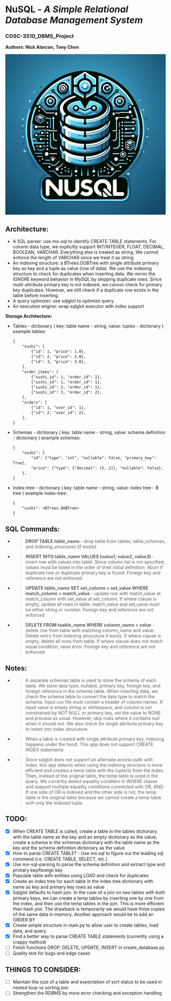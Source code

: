 # **NuSQL** - _A Simple Relational Database Management System_

### COSC-3510_DBMS_Project

**Authors: Nick Alarcon, Tony Chen**

![](nuSQLlogo.png)

## Architecture:

- A SQL parser: use mo-sql to identify CREATE TABLE statements. For column data type, we explicitly support INT/INTEGER, FLOAT, DECIMAL, BOOLEAN, VARCHAR. Everything else is treated as string. We cannot enforce the length of VARCHAR since we treat it as string.
- An indexing structure: a BTrees.OOBTree with single attribute primary key as key and a tuple as value (row of data). We use the indexing structure to check for duplicates when inserting data. We mirror the IGNORE keyword behavior in MySQL by skipping duplicate rows. Since multi-attribute primary key is not indexed, we cannot check for primary key duplicates. However, we still check if a duplicate row exists in the table before inserting.
- A query optimizer: use sqlglot to optimize query
- An execution engine: wrap sqlglot executor with index support

**Storage Architecture:**

- Tables - dictionary (
  key: table name - string, value: tuples - dictionary
  )
  example tables:
  ```
  {
      "sushi": [
          {"id": 1, "price": 1.0},
          {"id": 2, "price": 2.0},
          {"id": 3, "price": 3.0},
      ],
      "order_items": [
          {"sushi_id": 1, "order_id": 1},
          {"sushi_id": 1, "order_id": 1},
          {"sushi_id": 2, "order_id": 1},
          {"sushi_id": 3, "order_id": 2},
      ],
      "orders": [
          {"id": 1, "user_id": 1},
          {"id": 2, "user_id": 2},
      ],
  }
  ```
- Schemas - dictionary (
  key: table name - string, value: schema definition - dictionary
  )
  example schemas:
  ```
  {
      "sushi": {
          "id": {"type": "int", "nullable": False, "primary_key": True},
          "price": {"type": {"decimal": [5, 2]}, "nullable": False},
      },
  }
  ```
- Index-tree - dictionary (
  key: table name - string, value: index tree - B tree
  )
  example index-tree:
  ```
  {
      "sushi": <BTrees.OOBTree>
  }
  ```

## SQL Commands:

- > **DROP TABLE table_name** - drop table from tables, table_schemas, and indexing_structures (if exists)
- > **INSERT INTO table_name VALUES (value1, value2, value3)** - insert row with values into table. Since column list is not specified, values must be listed in the order of their initial definition. Abort if duplicate row or duplicate primary key is found. Foreign key and reference are not enforced
- > **UPDATE table_name SET set_column = set_value WHERE match_column = match_value** - update row with match_value at match_column with set_value at set_column. If where clause is empty, update all rows in table. match_value and set_value must be either string or number. Foreign key and reference are not enforced
- > **DELETE FROM taable_name WHERE column_name = value** - delete row from table with matching column_name and value. Delete entry from indexing strucuture if exists. If where clause is empty, delete all rows from table. If where clause does not match equal condition, raise error. Foreign key and reference are not enforced

## Notes:

- > A separate schemas table is used to store the schema of each table. We store data type, nullable, primary key, foreign key, and foreign reference in the schema table. When inserting data, we check the schema table to convert the data type to match the schema. Input csv file must contain a header of column names. If input value is empty string or whitespace, and column is not constrained by NOT NULL or primary key, set the value to NONE and process as usual. However, skip rows where it contains null when it should not. We also check for single attribute primary key to insert into index strucuture.
- > When a table is created with single attribute primary key, indexing happens under the hood.
  > This app does not support CREATE INDEX statements
- > Since sqlglot does not support an alternate access path with index, this app detects when
  > using the indexing structure is more efficient and creates a temp table with the tuple(s) from the index. Then, instead of the original table, the temp table is used in the query. We currently detect equality condition in WHERE clause and support multiple equality conditions connected with OR, AND. If one side of OR is indexed and the other side is not, the temp table is the original table because we cannot create a temp table with only the indexed tuple.

## TODO:

- [x] When CREATE TABLE is called, create a table in the tables dictionary with the table name as the key and an empty dictionary as the value; create a schema in the schemas dictionary with the table name as the key and the schema definition dictionary as the value
- [x] How to parse CREATE TABLE? - Use mo.sql to figure out the leading sql command (i.e. CREATE TABLE, SELECT, etc.)
- [x] Use mo-sql-parsing to parse the schema definition and extract type and primary key/foreign key
- [x] Populate table with entities using LOAD and check for duplicates
- [x] Create an index tree for each table in the index tree dictionary with name as key and primary key rows as value
- [x] Sqlglot defaults to hash join. In the case of a join on two tables with both primary keys, we can create a temp tables by inserting one by one from the index, and then use the temp tables in the join. This is more efficient than hash join. The drawback is temporarily we would have three copies of the same data in memory. Another approach would be to add an ORDER BY
- [x] Create simple structure in main.py to allow user to create tables, load data, and query.
- [x] Find a better way to parse CREATE TABLE statements (currently using a crappy method)
- [ ] Finish functions DROP, DELETE, UPDATE, INSERT in create_database.py
- [ ] Quality test for bugs and edge cases

## THINGS TO CONSIDER:

- [ ] Maintain the size of a table and expectation of sort status to be used in nested loop vs sorting join
- [ ] Strengthen the RDBMS by more error checking and exception handling
